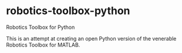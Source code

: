 # robotics-toolbox-python
Robotics Toolbox for Python

This is an attempt at creating an open Python version of the venerable Robotics Toolbox for MATLAB.
